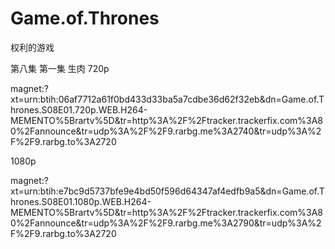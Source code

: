 # Game.of.Thrones
权利的游戏


第八集 第一集 生肉
720p


magnet:?xt=urn:btih:06af7712a61f0bd433d33ba5a7cdbe36d62f32eb&dn=Game.of.Thrones.S08E01.720p.WEB.H264-MEMENTO%5Brartv%5D&tr=http%3A%2F%2Ftracker.trackerfix.com%3A80%2Fannounce&tr=udp%3A%2F%2F9.rarbg.me%3A2740&tr=udp%3A%2F%2F9.rarbg.to%3A2720

1080p


magnet:?xt=urn:btih:e7bc9d5737bfe9e4bd50f596d64347af4edfb9a5&dn=Game.of.Thrones.S08E01.1080p.WEB.H264-MEMENTO%5Brartv%5D&tr=http%3A%2F%2Ftracker.trackerfix.com%3A80%2Fannounce&tr=udp%3A%2F%2F9.rarbg.me%3A2790&tr=udp%3A%2F%2F9.rarbg.to%3A2720
